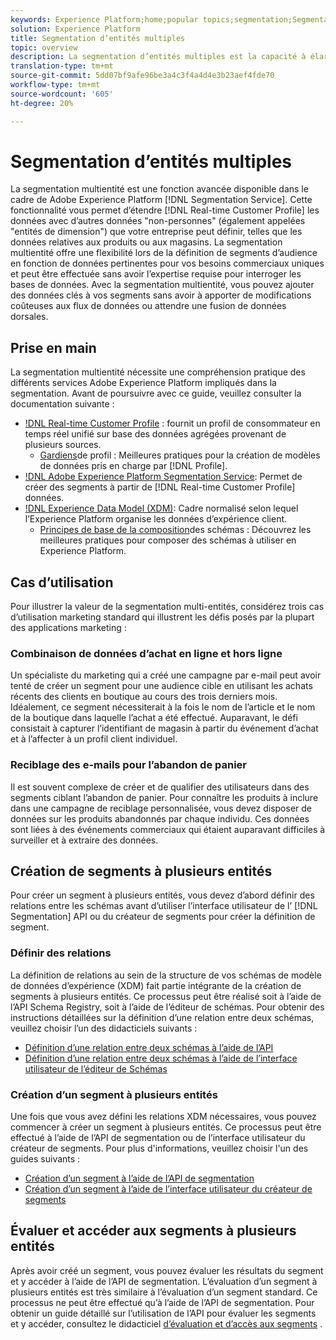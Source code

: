 ```yaml
---
keywords: Experience Platform;home;popular topics;segmentation;Segmentation;segment service;segments;Segments;multi-entity;multi-entity segmentation;multi-entity segments;
solution: Experience Platform
title: Segmentation d’entités multiples
topic: overview
description: La segmentation d’entités multiples est la capacité à élargir les données de profil grâce à des données supplémentaires basées sur les produits, les magasins et d’autres classes hors profil. Une fois connectées, les données des classes supplémentaires deviennent disponibles comme si elles étaient des données natives du schéma Profile.
translation-type: tm+mt
source-git-commit: 5dd07bf9afe96be3a4c3f4a4d4e3b23aef4fde70
workflow-type: tm+mt
source-wordcount: '605'
ht-degree: 20%

---
```



# Segmentation d’entités multiples

La segmentation multientité est une fonction avancée disponible dans le cadre de Adobe Experience Platform [!DNL Segmentation Service]. Cette fonctionnalité vous permet d’étendre [!DNL Real-time Customer Profile] les données avec d’autres données &quot;non-personnes&quot; (également appelées &quot;entités de dimension&quot;) que votre entreprise peut définir, telles que les données relatives aux produits ou aux magasins. La segmentation multientité offre une flexibilité lors de la définition de segments d’audience en fonction de données pertinentes pour vos besoins commerciaux uniques et peut être effectuée sans avoir l’expertise requise pour interroger les bases de données. Avec la segmentation multientité, vous pouvez ajouter des données clés à vos segments sans avoir à apporter de modifications coûteuses aux flux de données ou attendre une fusion de données dorsales.

## Prise en main

La segmentation multientité nécessite une compréhension pratique des différents services Adobe Experience Platform impliqués dans la segmentation. Avant de poursuivre avec ce guide, veuillez consulter la documentation suivante :

* [!DNL Real-time Customer Profile](../profile/home.md) : fournit un profil de consommateur en temps réel unifié sur base des données agrégées provenant de plusieurs sources.
   * [Gardiens](../profile/guardrails.md)de profil : Meilleures pratiques pour la création de modèles de données pris en charge par [!DNL Profile].
* [!DNL Adobe Experience Platform Segmentation Service](./home.md): Permet de créer des segments à partir de [!DNL Real-time Customer Profile] données.
* [!DNL Experience Data Model (XDM)](../xdm/home.md): Cadre normalisé selon lequel l’Experience Platform organise les données d’expérience client.
   * [Principes de base de la composition](../xdm/schema/composition.md#union)des schémas : Découvrez les meilleures pratiques pour composer des schémas à utiliser en Experience Platform.

## Cas d’utilisation

Pour illustrer la valeur de la segmentation multi-entités, considérez trois cas d’utilisation marketing standard qui illustrent les défis posés par la plupart des applications marketing :

### Combinaison de données d’achat en ligne et hors ligne

Un spécialiste du marketing qui a créé une campagne par e-mail peut avoir tenté de créer un segment pour une audience cible en utilisant les achats récents des clients en boutique au cours des trois derniers mois. Idéalement, ce segment nécessiterait à la fois le nom de l’article et le nom de la boutique dans laquelle l’achat a été effectué. Auparavant, le défi consistait à capturer l’identifiant de magasin à partir du événement d’achat et à l’affecter à un profil client individuel.

### Reciblage des e-mails pour l’abandon de panier

Il est souvent complexe de créer et de qualifier des utilisateurs dans des segments ciblant l’abandon de panier. Pour connaître les produits à inclure dans une campagne de reciblage personnalisée, vous devez disposer de données sur les produits abandonnés par chaque individu. Ces données sont liées à des événements commerciaux qui étaient auparavant difficiles à surveiller et à extraire des données.

## Création de segments à plusieurs entités

Pour créer un segment à plusieurs entités, vous devez d’abord définir des relations entre les schémas avant d’utiliser l’interface utilisateur de l’ [!DNL Segmentation] API ou du créateur de segments pour créer la définition de segment.

### Définir des relations

La définition de relations au sein de la structure de vos schémas de modèle de données d’expérience (XDM) fait partie intégrante de la création de segments à plusieurs entités. Ce processus peut être réalisé soit à l’aide de l’API Schema Registry, soit à l’aide de l’éditeur de schémas. Pour obtenir des instructions détaillées sur la définition d’une relation entre deux schémas, veuillez choisir l’un des didacticiels suivants :

* [Définition d’une relation entre deux schémas à l’aide de l’API](../xdm/tutorials/relationship-api.md)
* [Définition d’une relation entre deux schémas à l’aide de l’interface utilisateur de l’éditeur de Schémas](../xdm/tutorials/relationship-ui.md)

### Création d’un segment à plusieurs entités

Une fois que vous avez défini les relations XDM nécessaires, vous pouvez commencer à créer un segment à plusieurs entités. Ce processus peut être effectué à l’aide de l’API de segmentation ou de l’interface utilisateur du créateur de segments. Pour plus d&#39;informations, veuillez choisir l&#39;un des guides suivants :

* [Création d’un segment à l’aide de l’API de segmentation](./tutorials/create-a-segment.md)
* [Création d’un segment à l’aide de l’interface utilisateur du créateur de segments](./ui/overview.md)

## Évaluer et accéder aux segments à plusieurs entités

Après avoir créé un segment, vous pouvez évaluer les résultats du segment et y accéder à l’aide de l’API de segmentation. L’évaluation d’un segment à plusieurs entités est très similaire à l’évaluation d’un segment standard. Ce processus ne peut être effectué qu’à l’aide de l’API de segmentation. Pour obtenir un guide détaillé sur l’utilisation de l’API pour évaluer les segments et y accéder, consultez le didacticiel [d’évaluation et d’accès aux segments](./tutorials/evaluate-a-segment.md) .
